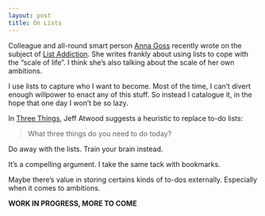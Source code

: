 ```yaml
---
layout: post
title: On Lists
---
```


Colleague and all-round smart person [Anna Goss][1] recently wrote on
the subject of [List Addiction][2]. She writes frankly about using
lists to cope with the “scale of life”. I think she’s also talking
about the scale of her own ambitions.

I use lists to capture who I want to become. Most of the time, I can’t
divert enough willpower to enact any of this stuff. So instead I
catalogue it, in the hope that one day I won’t be so lazy.

In [Three Things][3], Jeff Atwood suggests a heuristic to replace
to-do lists:

> What three things do you need to do today?

Do away with the lists. Train your brain instead.

It’s a compelling argument. I take the same tack with bookmarks.

Maybe there’s value in storing certains kinds of to-dos
externally. Especially when it comes to ambitions.

**WORK IN PROGRESS, MORE TO COME**

[1]: http://annagoss.co "Anna Goss"
[2]: http://annagoss.co/post/83218866292/list-addiction "Anna Goss on List Addiction"
[3]: http://blog.codinghorror.com/three-things/ "Jeff Atwood’s Alternative to to-do lists"

